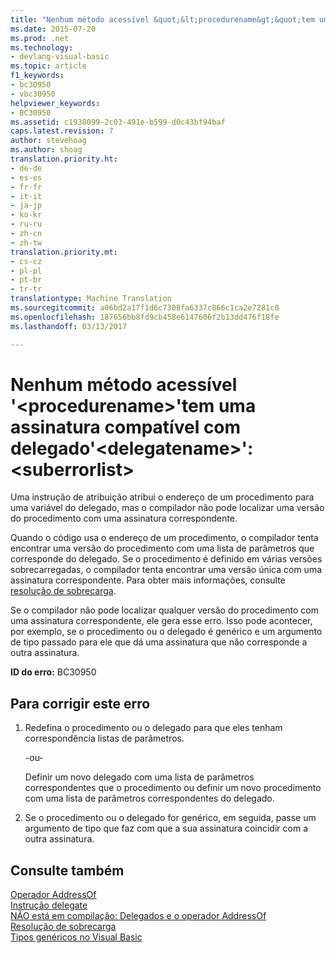 ```yaml
---
title: "Nenhum método acessível &quot;&lt;procedurename&gt;&quot;tem uma assinatura compatível com delegado&quot;&lt;delegatename&gt;&quot;:&lt;suberrorlist&gt; | Documentos do Microsoft"
ms.date: 2015-07-20
ms.prod: .net
ms.technology:
- devlang-visual-basic
ms.topic: article
f1_keywords:
- bc30950
- vbc30950
helpviewer_keywords:
- BC30950
ms.assetid: c1938099-2c03-491e-b599-d0c43bf94baf
caps.latest.revision: 7
author: stevehoag
ms.author: shoag
translation.priority.ht:
- de-de
- es-es
- fr-fr
- it-it
- ja-jp
- ko-kr
- ru-ru
- zh-cn
- zh-tw
translation.priority.mt:
- cs-cz
- pl-pl
- pt-br
- tr-tr
translationtype: Machine Translation
ms.sourcegitcommit: a06bd2a17f1d6c7308fa6337c866c1ca2e7281c0
ms.openlocfilehash: 187656bb8fd9cb458e6147606f2b13dd476f18fe
ms.lasthandoff: 03/13/2017

---
```

# <a name="no-accessible-method-39ltprocedurenamegt39-has-a--signature-compatible-with-delegate-39ltdelegatenamegt39ltsuberrorlistgt"></a>Nenhum método acessível '&lt;procedurename&gt;'tem uma assinatura compatível com delegado'&lt;delegatename&gt;':&lt;suberrorlist&gt;
Uma instrução de atribuição atribui o endereço de um procedimento para uma variável do delegado, mas o compilador não pode localizar uma versão do procedimento com uma assinatura correspondente.  
  
 Quando o código usa o endereço de um procedimento, o compilador tenta encontrar uma versão do procedimento com uma lista de parâmetros que corresponde do delegado. Se o procedimento é definido em várias versões sobrecarregadas, o compilador tenta encontrar uma versão única com uma assinatura correspondente. Para obter mais informações, consulte [resolução de sobrecarga](../../visual-basic/programming-guide/language-features/procedures/overload-resolution.md).  
  
 Se o compilador não pode localizar qualquer versão do procedimento com uma assinatura correspondente, ele gera esse erro. Isso pode acontecer, por exemplo, se o procedimento ou o delegado é genérico e um argumento de tipo passado para ele que dá uma assinatura que não corresponde a outra assinatura.  
  
 **ID do erro:** BC30950  
  
## <a name="to-correct-this-error"></a>Para corrigir este erro  
  
1.  Redefina o procedimento ou o delegado para que eles tenham correspondência listas de parâmetros.  
  
     -ou-  
  
     Definir um novo delegado com uma lista de parâmetros correspondentes que o procedimento ou definir um novo procedimento com uma lista de parâmetros correspondentes do delegado.  
  
2.  Se o procedimento ou o delegado for genérico, em seguida, passe um argumento de tipo que faz com que a sua assinatura coincidir com a outra assinatura.  
  
## <a name="see-also"></a>Consulte também  
 [Operador AddressOf](../../visual-basic/language-reference/operators/addressof-operator.md)   
 [Instrução delegate](../../visual-basic/language-reference/statements/delegate-statement.md)   
 [NÃO está em compilação: Delegados e o operador AddressOf](http://msdn.microsoft.com/en-us/7b2ed932-8598-4355-b2f7-5cedb23ee86f)   
 [Resolução de sobrecarga](../../visual-basic/programming-guide/language-features/procedures/overload-resolution.md)   
 [Tipos genéricos no Visual Basic](../../visual-basic/programming-guide/language-features/data-types/generic-types.md)
